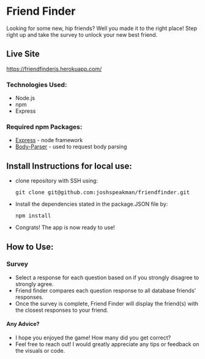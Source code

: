 # Friend Finder
Looking for some new, hip friends? Well you made it to the right place! Step right up and take the survey to unlock your new best friend.

## Live Site
https://friendfinderjs.herokuapp.com/

### Technologies Used:
* Node.js
* npm
* Express

### Required npm Packages:
* [Express](https://www.npmjs.com/package/express) - node framework
* [Body-Parser](https://www.npmjs.com/package/body-parser) - used to request body parsing

## Install Instructions for local use:
* clone repository with SSH using:
    <pre>git clone git@github.com:joshspeakman/friendfinder.git</pre>
* Install the dependencies stated in the package.JSON file by: 
    <pre>npm install</pre>
* Congrats! The app is now ready to use!

## How to Use:
### Survey
* Select a response for each question based on if you strongly disagree to strongly agree.
* Friend finder compares each question response to all database friends' responses.
* Once the survey is complete, Friend Finder will display the friend(s) with the closest responses to your friend.

#### Any Advice?
* I hope you enjoyed the game! How many did you get correct?
* Feel free to reach out! I would greatly appreciate any tips or feedback on the visuals or code.
